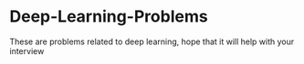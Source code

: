 # Deep-Learning-Problems
These are problems related to deep learning, hope that it will help with your interview
